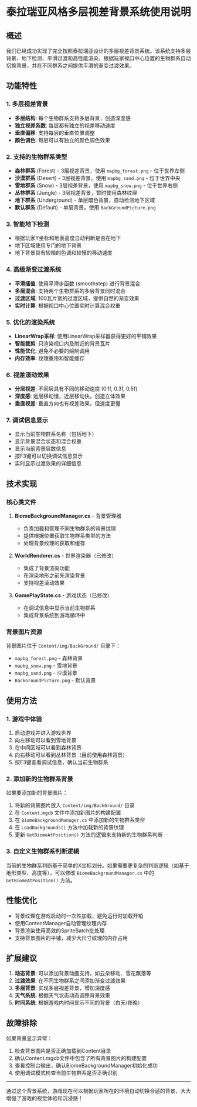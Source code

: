 # 泰拉瑞亚风格多层视差背景系统使用说明

## 概述

我们已经成功实现了完全按照泰拉瑞亚设计的多层视差背景系统。该系统支持多层背景、地下检测、平滑过渡和高性能渲染，根据玩家视口中心位置的生物群系自动切换背景，并在不同群系之间提供平滑的渐变过渡效果。

## 功能特性

### 1. 多层视差背景
- **多层结构**: 每个生物群系支持多层背景，创造深度感
- **独立视差系数**: 每层都有独立的视差移动速度
- **垂直偏移**: 支持每层的垂直位置调整
- **颜色调色**: 每层可以有独立的颜色调色效果

### 2. 支持的生物群系类型
- **森林群系** (Forest) - 3层视差背景，使用 `mapbg_forest.png` - 位于世界左侧
- **沙漠群系** (Desert) - 3层视差背景，使用 `mapbg_sand.png` - 位于世界中央
- **雪地群系** (Snow) - 3层视差背景，使用 `mapbg_snow.png` - 位于世界右侧
- **丛林群系** (Jungle) - 3层视差背景，暂时使用森林纹理
- **地下群系** (Underground) - 单层暗色背景，自动检测地下区域
- **默认群系** (Default) - 单层背景，使用 `BackGroundPicture.png`

### 3. 智能地下检测
- 根据玩家Y坐标和地表高度自动判断是否在地下
- 地下区域使用专门的地下背景
- 地下背景具有较暗的色调和较慢的移动速度

### 4. 高级渐变过渡系统
- **平滑插值**: 使用平滑步函数 (smoothstep) 进行背景混合
- **多层混合**: 支持两个生物群系的多层背景同时混合
- **过渡区域**: 100瓦片宽的过渡区域，提供自然的渐变效果
- **实时计算**: 根据视口中心位置实时计算混合权重

### 5. 优化的渲染系统
- **LinearWrap采样**: 使用LinearWrap采样器获得更好的平铺效果
- **智能裁剪**: 只渲染视口内及附近的背景瓦片
- **性能优化**: 避免不必要的绘制调用
- **内存效率**: 纹理重用和智能缓存

### 6. 视差滚动效果
- **分层视差**: 不同层具有不同的移动速度 (0.1f, 0.3f, 0.5f)
- **深度感**: 远层移动慢，近层移动快，创造立体效果
- **垂直视差**: 垂直方向也有视差效果，但速度更慢

### 7. 调试信息显示
- 显示当前生物群系名称（包括地下）
- 显示背景混合状态和混合权重
- 显示当前背景层数信息
- 按F3键可以切换调试信息显示
- 实时显示过渡效果的详细信息

## 技术实现

### 核心类文件

1. **BiomeBackgroundManager.cs** - 背景管理器
   - 负责加载和管理不同生物群系的背景纹理
   - 提供根据位置获取生物群系类型的方法
   - 处理背景纹理的获取和缓存

2. **WorldRenderer.cs** - 世界渲染器（已修改）
   - 集成了背景渲染功能
   - 在渲染地形之前先渲染背景
   - 支持视差滚动效果

3. **GamePlayState.cs** - 游戏状态（已修改）
   - 在调试信息中显示当前生物群系
   - 集成背景系统到游戏循环中

### 背景图片资源

背景图片位于 `Content/img/BackGround/` 目录下：
- `mapbg_forest.png` - 森林背景
- `mapbg_snow.png` - 雪地背景
- `mapbg_sand.png` - 沙漠背景
- `BackGroundPicture.png` - 默认背景

## 使用方法

### 1. 游戏中体验
1. 启动游戏并进入游戏世界
2. 向左移动可以看到雪地背景
3. 在中间区域可以看到森林背景
4. 向右移动可以看到丛林背景（目前使用森林背景）
5. 按F3键查看调试信息，确认当前生物群系

### 2. 添加新的生物群系背景

如果要添加新的背景图片：

1. 将新的背景图片放入 `Content/img/BackGround/` 目录
2. 在 `Content.mgcb` 文件中添加新图片的构建配置
3. 在 `BiomeBackgroundManager.cs` 中添加新的生物群系类型
4. 在 `LoadBackgrounds()` 方法中加载新的背景纹理
5. 更新 `GetBiomeAtPosition()` 方法的逻辑来支持新的生物群系判断

### 3. 自定义生物群系判断逻辑

当前的生物群系判断基于简单的X坐标划分。如果需要更复杂的判断逻辑（如基于地形类型、高度等），可以修改 `BiomeBackgroundManager.cs` 中的 `GetBiomeAtPosition()` 方法。

## 性能优化

- 背景纹理在游戏启动时一次性加载，避免运行时加载开销
- 使用ContentManager自动管理纹理内存
- 背景渲染使用高效的SpriteBatch批处理
- 支持背景图片的平铺，减少大尺寸纹理的内存占用

## 扩展建议

1. **动态背景**: 可以添加背景动画支持，如云朵移动、雪花飘落等
2. **过渡效果**: 在不同生物群系之间添加渐变过渡效果
3. **多层背景**: 实现多层视差背景，增加深度感
4. **天气系统**: 根据天气状态动态调整背景效果
5. **时间系统**: 根据游戏内时间显示不同的背景（白天/夜晚）

## 故障排除

如果背景显示异常：

1. 检查背景图片是否正确加载到Content目录
2. 确认Content.mgcb文件中包含了所有背景图片的构建配置
3. 查看控制台输出，确认BiomeBackgroundManager初始化成功
4. 使用调试模式检查当前生物群系是否正确识别

---

通过这个背景系统，游戏现在可以根据玩家所在的环境自动切换合适的背景，大大增强了游戏的视觉体验和沉浸感！